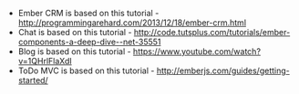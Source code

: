 - Ember CRM is based on this tutorial - http://programmingarehard.com/2013/12/18/ember-crm.html
- Chat is based on this tutorial - http://code.tutsplus.com/tutorials/ember-components-a-deep-dive--net-35551
- Blog is based on this tutorial - https://www.youtube.com/watch?v=1QHrlFlaXdI
- ToDo MVC is based on this tutorial - http://emberjs.com/guides/getting-started/